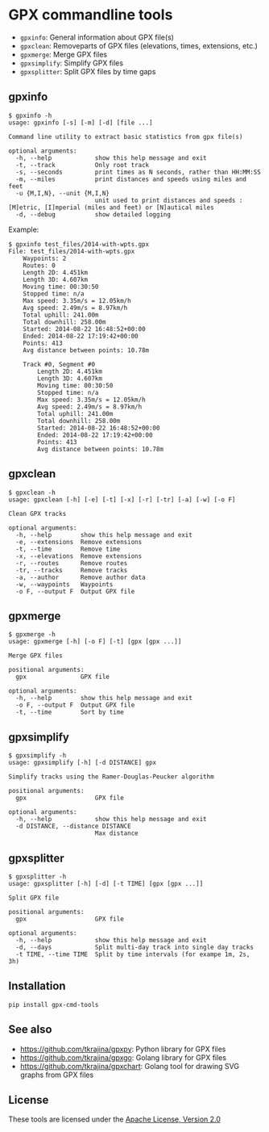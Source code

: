 # GPX commandline tools

* `gpxinfo`: General information about GPX file(s)
* `gpxclean`: Removeparts of GPX files (elevations, times, extensions, etc.)
* `gpxmerge`: Merge GPX files
* `gpxsimplify`: Simplify GPX files
* `gpxsplitter`: Split GPX files by time gaps

## gpxinfo

```
$ gpxinfo -h
usage: gpxinfo [-s] [-m] [-d] [file ...]

Command line utility to extract basic statistics from gpx file(s)

optional arguments:
  -h, --help            show this help message and exit
  -t, --track           Only root track
  -s, --seconds         print times as N seconds, rather than HH:MM:SS
  -m, --miles           print distances and speeds using miles and feet
  -u {M,I,N}, --unit {M,I,N}
                        unit used to print distances and speeds : [M]etric, [I]mperial (miles and feet) or [N]autical miles
  -d, --debug           show detailed logging
```

Example:

```
$ gpxinfo test_files/2014-with-wpts.gpx 
File: test_files/2014-with-wpts.gpx
    Waypoints: 2
    Routes: 0
    Length 2D: 4.451km
    Length 3D: 4.607km
    Moving time: 00:30:50
    Stopped time: n/a
    Max speed: 3.35m/s = 12.05km/h
    Avg speed: 2.49m/s = 8.97km/h
    Total uphill: 241.00m
    Total downhill: 258.00m
    Started: 2014-08-22 16:48:52+00:00
    Ended: 2014-08-22 17:19:42+00:00
    Points: 413
    Avg distance between points: 10.78m

    Track #0, Segment #0
        Length 2D: 4.451km
        Length 3D: 4.607km
        Moving time: 00:30:50
        Stopped time: n/a
        Max speed: 3.35m/s = 12.05km/h
        Avg speed: 2.49m/s = 8.97km/h
        Total uphill: 241.00m
        Total downhill: 258.00m
        Started: 2014-08-22 16:48:52+00:00
        Ended: 2014-08-22 17:19:42+00:00
        Points: 413
        Avg distance between points: 10.78m
```

## gpxclean

```
$ gpxclean -h
usage: gpxclean [-h] [-e] [-t] [-x] [-r] [-tr] [-a] [-w] [-o F]

Clean GPX tracks

optional arguments:
  -h, --help        show this help message and exit
  -e, --extensions  Remove extensions
  -t, --time        Remove time
  -x, --elevations  Remove extensions
  -r, --routes      Remove routes
  -tr, --tracks     Remove tracks
  -a, --author      Remove author data
  -w, --waypoints   Waypoints
  -o F, --output F  Output GPX file
```

## gpxmerge

```
$ gpxmerge -h
usage: gpxmerge [-h] [-o F] [-t] [gpx [gpx ...]]

Merge GPX files

positional arguments:
  gpx               GPX file

optional arguments:
  -h, --help        show this help message and exit
  -o F, --output F  Output GPX file
  -t, --time        Sort by time
```

## gpxsimplify

```
$ gpxsimplify -h
usage: gpxsimplify [-h] [-d DISTANCE] gpx

Simplify tracks using the Ramer-Douglas-Peucker algorithm

positional arguments:
  gpx                   GPX file

optional arguments:
  -h, --help            show this help message and exit
  -d DISTANCE, --distance DISTANCE
                        Max distance
```

## gpxsplitter

```
$ gpxsplitter -h
usage: gpxsplitter [-h] [-d] [-t TIME] [gpx [gpx ...]]

Split GPX file

positional arguments:
  gpx                   GPX file

optional arguments:
  -h, --help            show this help message and exit
  -d, --days            Split multi-day track into single day tracks
  -t TIME, --time TIME  Split by time intervals (for exampe 1m, 2s, 3h)
```

## Installation

```
pip install gpx-cmd-tools
```

## See also

* <https://github.com/tkrajina/gpxpy>: Python library for GPX files
* <https://github.com/tkrajina/gpxgo>: Golang library for GPX files
* <https://github.com/tkrajina/gpxchart>: Golang tool for drawing SVG graphs from GPX files

## License

These tools are licensed under the [Apache License, Version 2.0](http://www.apache.org/licenses/LICENSE-2.0)
